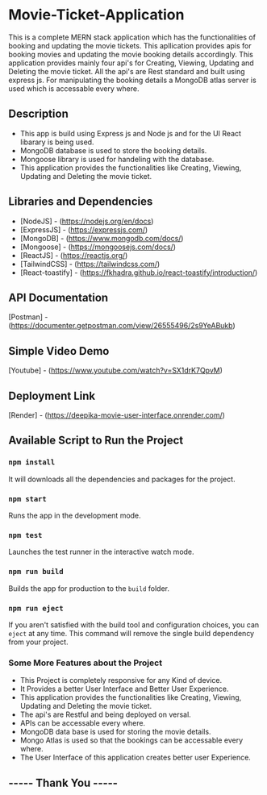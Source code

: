 # Movie-Ticket-Application
This is a complete MERN stack application which has the functionalities of booking and updating the movie tickets. This apllication provides apis for booking movies and updating the movie booking details accordingly. This application provides mainly four api's for Creating, Viewing, Updating and Deleting the movie ticket. All the api's are Rest standard and built using express js. For manipulating the booking details a MongoDB atlas server is used which is accessable every where.


## Description
- This app is build using Express js and Node js and for the UI React libarary is being used.
- MongoDB database is used to store the booking details.
- Mongoose library is used for handeling with the database.
- This application provides the functionalities like Creating, Viewing, Updating and Deleting the movie ticket.

## Libraries and Dependencies
- [NodeJS] - (https://nodejs.org/en/docs)
- [ExpressJS] - (https://expressjs.com/)
- [MongoDB] - (https://www.mongodb.com/docs/)
- [Mongoose] - (https://mongoosejs.com/docs/)
- [ReactJS] - (https://reactjs.org/)
- [TailwindCSS] - (https://tailwindcss.com/)
- [React-toastify] - (https://fkhadra.github.io/react-toastify/introduction/)

## API Documentation
[Postman] - (https://documenter.getpostman.com/view/26555496/2s9YeABukb)

## Simple Video Demo
[Youtube] - (https://www.youtube.com/watch?v=SX1drK7QpvM)

## Deployment Link
[Render] - (https://deepika-movie-user-interface.onrender.com/)

## Available Script to Run the Project
### `npm install`
It will downloads all the dependencies and packages for the project.
### `npm start`
Runs the app in the development mode.
### `npm test`
Launches the test runner in the interactive watch mode.
### `npm run build`
Builds the app for production to the `build` folder.
### `npm run eject`
If you aren't satisfied with the build tool and configuration choices, you can `eject` at any time. This command will remove the single build dependency from your project.

### Some More Features about the Project
- This Project is completely responsive for any Kind of device.
- It Provides a better User Interface and Better User Experience.
- This application provides the functionalities like Creating, Viewing, Updating and Deleting the movie ticket.
- The api's are Restful and being deployed on versal.
- APIs can be accessable every where.
- MongoDB data base is used for storing the movie details.
- Mongo Atlas is used so that the bookings can be accessable every where.
- The User Interface of this application creates better user Experience.

## ----- Thank You -----

